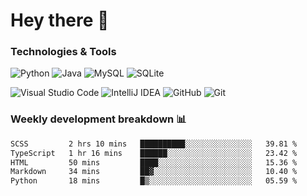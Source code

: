 # Hey there 👋

### Technologies & Tools

![Python](https://img.shields.io/badge/python-3670A0?style=for-the-badge&logo=python&logoColor=ffdd54)
![Java](https://img.shields.io/badge/java-%23ED8B00.svg?style=for-the-badge&logo=openjdk&logoColor=white)
![MySQL](https://img.shields.io/badge/mysql-4479A1.svg?style=for-the-badge&logo=mysql&logoColor=white)
![SQLite](https://img.shields.io/badge/sqlite-%2307405e.svg?style=for-the-badge&logo=sqlite&logoColor=white)

![Visual Studio Code](https://img.shields.io/badge/Visual%20Studio%20Code-0078d7.svg?style=for-the-badge&logo=visual-studio-code&logoColor=white)
![IntelliJ IDEA](https://img.shields.io/badge/IntelliJIDEA-000000.svg?style=for-the-badge&logo=intellij-idea&logoColor=white)
![GitHub](https://img.shields.io/badge/github-%23121011.svg?style=for-the-badge&logo=github&logoColor=white)
![Git](https://img.shields.io/badge/git-%23F05033.svg?style=for-the-badge&logo=git&logoColor=white)

### Weekly development breakdown 📊
<!--START_SECTION:waka-->

```txt
SCSS         2 hrs 10 mins   ██████████░░░░░░░░░░░░░░░   39.81 %
TypeScript   1 hr 16 mins    ██████░░░░░░░░░░░░░░░░░░░   23.42 %
HTML         50 mins         ████░░░░░░░░░░░░░░░░░░░░░   15.36 %
Markdown     34 mins         ██▓░░░░░░░░░░░░░░░░░░░░░░   10.40 %
Python       18 mins         █▒░░░░░░░░░░░░░░░░░░░░░░░   05.59 %
```

<!--END_SECTION:waka-->
